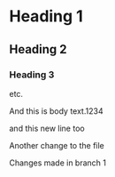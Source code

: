 # Heading 1

## Heading 2

### Heading 3

etc.

And this is body text.1234

and this new line too

Another change to the file

Changes made in branch 1